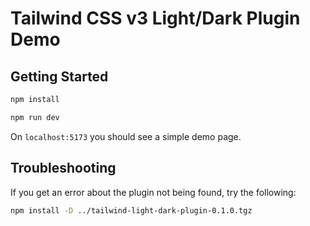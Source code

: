 
# Tailwind CSS v3 Light/Dark Plugin Demo

## Getting Started

```bash
npm install

npm run dev
```

On `localhost:5173` you should see a simple demo page.

## Troubleshooting

If you get an error about the plugin not being found, try the following:

```bash
npm install -D ../tailwind-light-dark-plugin-0.1.0.tgz
```
